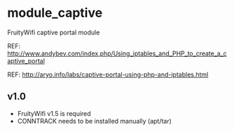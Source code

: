 module_captive
==============

FruityWifi captive portal module

REF: http://www.andybev.com/index.php/Using_iptables_and_PHP_to_create_a_captive_portal

REF: http://aryo.info/labs/captive-portal-using-php-and-iptables.html


v1.0
---------------------------------
- FruityWifi v1.5 is required
- CONNTRACK needs to be installed manually (apt/tar)
